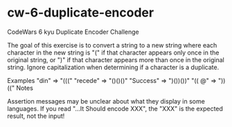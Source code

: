 # cw-6-duplicate-encoder
CodeWars 6 kyu Duplicate Encoder Challenge

The goal of this exercise is to convert a string to a new string where each character in the new string is "(" if that character appears only once in the original string, or ")" if that character appears more than once in the original string. Ignore capitalization when determining if a character is a duplicate.

Examples
"din"      =>  "((("
"recede"   =>  "()()()"
"Success"  =>  ")())())"
"(( @"     =>  "))((" 
Notes

Assertion messages may be unclear about what they display in some languages. If you read "...It Should encode XXX", the "XXX" is the expected result, not the input!
